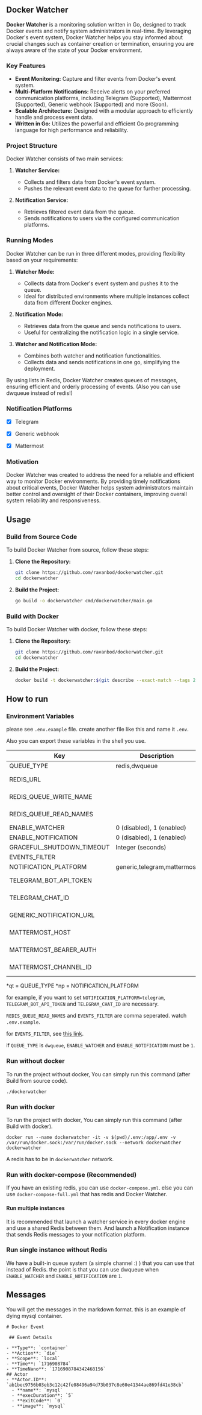 ## Docker Watcher

**Docker Watcher** is a monitoring solution written in Go, designed to track Docker events and notify system administrators in real-time. By leveraging Docker's event system, Docker Watcher helps you stay informed about crucial changes such as container creation or termination, ensuring you are always aware of the state of your Docker environment.

### Key Features

- **Event Monitoring:** Capture and filter events from Docker's event system.
- **Multi-Platform Notifications:** Receive alerts on your preferred communication platforms, including Telegram (Supported), Mattermost (Supported), Generic webhook (Supported) and more (Soon).
- **Scalable Architecture:** Designed with a modular approach to efficiently handle and process event data.
- **Written in Go:** Utilizes the powerful and efficient Go programming language for high performance and reliability.

### Project Structure

Docker Watcher consists of two main services:

1. **Watcher Service:**
    - Collects and filters data from Docker's event system.
    - Pushes the relevant event data to the queue for further processing.
    
2. **Notification Service:**
    - Retrieves filtered event data from the queue.
    - Sends notifications to users via the configured communication platforms.

### Running Modes

Docker Watcher can be run in three different modes, providing flexibility based on your requirements:

1. **Watcher Mode:**
    - Collects data from Docker's event system and pushes it to the queue.
    - Ideal for distributed environments where multiple instances collect data from different Docker engines.

2. **Notification Mode:**
    - Retrieves data from the queue and sends notifications to users.
    - Useful for centralizing the notification logic in a single service.

3. **Watcher and Notification Mode:**
    - Combines both watcher and notification functionalities.
    - Collects data and sends notifications in one go, simplifying the deployment.

By using lists in Redis, Docker Watcher creates queues of messages, ensuring efficient and orderly processing of events. (Also you can use dwqueue instead of redis!)

### Notification Platforms

- [x] Telegram
- [x] Generic webhook
- [x] Mattermost


### Motivation

Docker Watcher was created to address the need for a reliable and efficient way to monitor Docker environments. By providing timely notifications about critical events, Docker Watcher helps system administrators maintain better control and oversight of their Docker containers, improving overall system reliability and responsiveness.

## Usage

### Build from Source Code

To build Docker Watcher from source, follow these steps:

1. **Clone the Repository:**
    ```sh
    git clone https://github.com/ravanbod/dockerwatcher.git
    cd dockerwatcher
    ```

2. **Build the Project:**
    ```sh
    go build -o dockerwatcher cmd/dockerwatcher/main.go
    ```

### Build with Docker

To build Docker Watcher with docker, follow these steps:

1. **Clone the Repository:**
    ```sh
    git clone https://github.com/ravanbod/dockerwatcher.git
    cd dockerwatcher
    ```

2. **Build the Project:**
    ```sh
    docker build -t dockerwatcher:$(git describe --exact-match --tags 2> /dev/null || git rev-parse --short HEAD) .
    ```

## How to run

### Environment Variables

please see `.env.example` file. create another file like this and name it `.env`.

Also you can export these variables in the shell you use.

| Key                      | Description               | Optional/Required |
|--------------------------|---------------------------|-------------------|
| QUEUE_TYPE               | redis,dwqueue             | Required                 |
| REDIS_URL                |                           | Required if qt=redis     |
| REDIS_QUEUE_WRITE_NAME   |                           | Required if qt=redis     |
| REDIS_QUEUE_READ_NAMES   |                           | Required if qt=redis     |
| ENABLE_WATCHER           | 0 (disabled), 1 (enabled) | Required                 |
| ENABLE_NOTIFICATION      | 0 (disabled), 1 (enabled) | Required                 |
| GRACEFUL_SHUTDOWN_TIMEOUT| Integer (seconds)         | Required                 |
| EVENTS_FILTER            |                           | Optional                 |
| NOTIFICATION_PLATFORM    |generic,telegram,mattermost| Required                 |
| TELEGRAM_BOT_API_TOKEN   |                           | Required if np=telegram  |
| TELEGRAM_CHAT_ID         |                           | Required if np=telegram  |
| GENERIC_NOTIFICATION_URL |                           | Required if np=generic   |
| MATTERMOST_HOST          |                           | Required if np=mattermost|
| MATTERMOST_BEARER_AUTH   |                           | Required if np=mattermost|
| MATTERMOST_CHANNEL_ID    |                           | Required if np=mattermost|

*qt = QUEUE_TYPE
*np = NOTIFICATION_PLATFORM

for example, if you want to set `NOTIFICATION_PLATFORM=telegram`, `TELEGRAM_BOT_API_TOKEN` and `TELEGRAM_CHAT_ID` are necessary.

`REDIS_QUEUE_READ_NAMES` and `EVENTS_FILTER` are comma seperated. watch `.env.example`.

for `EVENTS_FILTER`, see [this link](https://docs.docker.com/reference/cli/docker/system/events/#filter).

if `QUEUE_TYPE` is `dwqueue`, `ENABLE_WATCHER` and `ENABLE_NOTIFICATION` must be `1`.

### Run without docker

To run the project without docker, You can simply run this command (after Build from source code).

```
./dockerwatcher
```

### Run with docker

To run the project with docker, You can simply run this command (after Build with docker).

```
docker run --name dockerwatcher -it -v $(pwd)/.env:/app/.env -v /var/run/docker.sock:/var/run/docker.sock --network dockerwatcher dockerwatcher
```

A redis has to be in `dockerwatcher` network.

### Run with docker-compose (Recommended)

If you have an existing redis, you can use `docker-compose.yml`. else you can use `docker-compose-full.yml` that has redis and Docker Watcher.

#### Run multiple instances

It is recommended that launch a watcher service in every docker engine and use a shared Redis between them. And launch a Notification instance that sends Redis messages to your notification platform.

### Run single instance without Redis

We have a built-in queue system (a simple channel :) ) that you can use that instead of Redis. the point is that you can use dwqueue when `ENABLE_WATCHER` and `ENABLE_NOTIFICATION` are `1`.

## Messages
You will get the messages in the markdown format. this is an example of dying mysql container.
```
# Docker Event 

 ## Event Details 

- **Type**: `container`
- **Action**: `die`
- **Scope**: `local`
- **Time**: `1716908784`
- **TimeNano**: `1716908784342468156`
## Actor 
- **Actor.ID**: `ab1bec9756b03eb3c12c42fe08496a94d73b037c8e60e41344ae869fd41e38cb`
  - **name**: `mysql`
  - **execDuration**: `5`
  - **exitCode**: `0`
  - **image**: `mysql`
```
